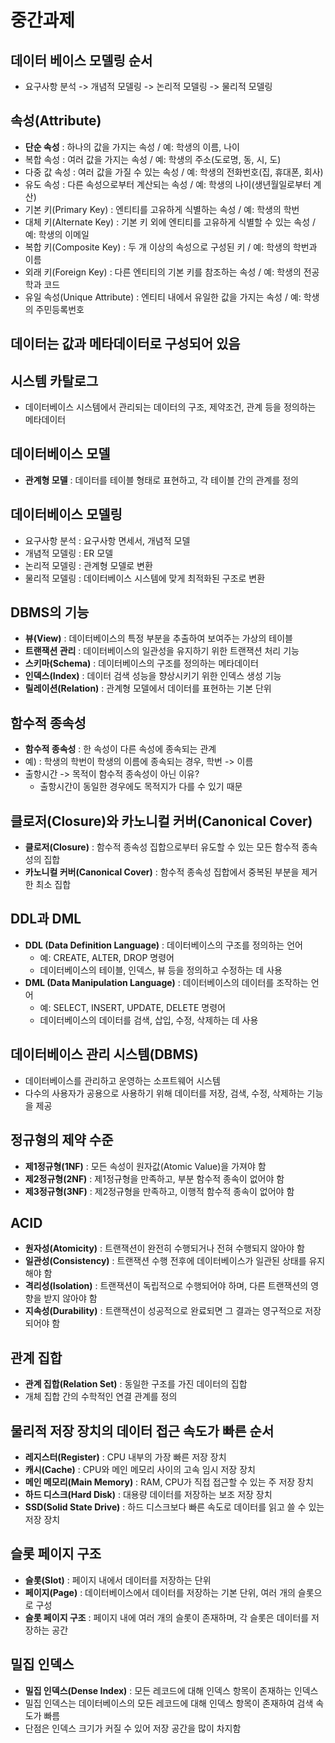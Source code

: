 # 중간과제

## 데이터 베이스 모델링 순서
- 요구사항 분석 -> 개념적 모델링 -> 논리적 모델링 -> 물리적 모델링


## 속성(Attribute)
- **단순 속성** : 하나의 값을 가지는 속성 / 예: 학생의 이름, 나이
- 복합 속성 : 여러 값을 가지는 속성 / 예: 학생의 주소(도로명, 동, 시, 도)
- 다중 값 속성 : 여러 값을 가질 수 있는 속성 / 예: 학생의 전화번호(집, 휴대폰, 회사)
- 유도 속성 : 다른 속성으로부터 계산되는 속성 / 예: 학생의 나이(생년월일로부터 계산)
- 기본 키(Primary Key) : 엔티티를 고유하게 식별하는 속성 / 예: 학생의 학번
- 대체 키(Alternate Key) : 기본 키 외에 엔티티를 고유하게 식별할 수 있는 속성 / 예: 학생의 이메일
- 복합 키(Composite Key) : 두 개 이상의 속성으로 구성된 키 / 예: 학생의 학번과 이름
- 외래 키(Foreign Key) : 다른 엔티티의 기본 키를 참조하는 속성 / 예: 학생의 전공 학과 코드
- 유일 속성(Unique Attribute) : 엔티티 내에서 유일한 값을 가지는 속성 / 예: 학생의 주민등록번호


## 데이터는 값과 메타데이터로 구성되어 있음


## 시스템 카탈로그
- 데이터베이스 시스템에서 관리되는 데이터의 구조, 제약조건, 관계 등을 정의하는 메타데이터


## 데이터베이스 모델
- **관계형 모델** : 데이터를 테이블 형태로 표현하고, 각 테이블 간의 관계를 정의


## 데이터베이스 모델링
- 요구사항 분석 : 요구사항 면세서, 개념적 모델
- 개념적 모델링 : ER 모델
- 논리적 모델링 : 관계형 모델로 변환
- 물리적 모델링 : 데이터베이스 시스템에 맞게 최적화된 구조로 변환


## DBMS의 기능
- **뷰(View)** : 데이터베이스의 특정 부분을 추출하여 보여주는 가상의 테이블
- **트랜잭션 관리** : 데이터베이스의 일관성을 유지하기 위한 트랜잭션 처리 기능
- **스키마(Schema)** : 데이터베이스의 구조를 정의하는 메타데이터
- **인덱스(Index)** : 데이터 검색 성능을 향상시키기 위한 인덱스 생성 기능
- **릴레이션(Relation)** : 관계형 모델에서 데이터를 표현하는 기본 단위


## 함수적 종속성
- **함수적 종속성** : 한 속성이 다른 속성에 종속되는 관계
- 예) : 학생의 학번이 학생의 이름에 종속되는 경우, 학번 -> 이름
- 출항시간 -> 목적이 함수적 종속성이 아닌 이유?
  - 출항시간이 동일한 경우에도 목적지가 다를 수 있기 때문


## 클로저(Closure)와 카노니컬 커버(Canonical Cover)
- **클로저(Closure)** : 함수적 종속성 집합으로부터 유도할 수 있는 모든 함수적 종속성의 집합
- **카노니컬 커버(Canonical Cover)** : 함수적 종속성 집합에서 중복된 부분을 제거한 최소 집합


## DDL과 DML
- **DDL (Data Definition Language)** : 데이터베이스의 구조를 정의하는 언어
  - 예: CREATE, ALTER, DROP 명령어
  - 데이터베이스의 테이블, 인덱스, 뷰 등을 정의하고 수정하는 데 사용
- **DML (Data Manipulation Language)** : 데이터베이스의 데이터를 조작하는 언어
  - 예: SELECT, INSERT, UPDATE, DELETE 명령어
  - 데이터베이스의 데이터를 검색, 삽입, 수정, 삭제하는 데 사용


## 데이터베이스 관리 시스템(DBMS)
- 데이터베이스를 관리하고 운영하는 소프트웨어 시스템
- 다수의 사용자가 공용으로 사용하기 위해 데이터를 저장, 검색, 수정, 삭제하는 기능을 제공


## 정규형의 제약 수준
- **제1정규형(1NF)** : 모든 속성이 원자값(Atomic Value)을 가져야 함
- **제2정규형(2NF)** : 제1정규형을 만족하고, 부분 함수적 종속이 없어야 함
- **제3정규형(3NF)** : 제2정규형을 만족하고, 이행적 함수적 종속이 없어야 함


## ACID
- **원자성(Atomicity)** : 트랜잭션이 완전히 수행되거나 전혀 수행되지 않아야 함
- **일관성(Consistency)** : 트랜잭션 수행 전후에 데이터베이스가 일관된 상태를 유지해야 함
- **격리성(Isolation)** : 트랜잭션이 독립적으로 수행되어야 하며, 다른 트랜잭션의 영향을 받지 않아야 함
- **지속성(Durability)** : 트랜잭션이 성공적으로 완료되면 그 결과는 영구적으로 저장되어야 함


## 관계 집합
- **관계 집합(Relation Set)** : 동일한 구조를 가진 데이터의 집합
- 개체 집합 간의 수학적인 연결 관계를 정의


## 물리적 저장 장치의 데이터 접근 속도가 빠른 순서
- **레지스터(Register)** : CPU 내부의 가장 빠른 저장 장치
- **캐시(Cache)** : CPU와 메인 메모리 사이의 고속 임시 저장 장치
- **메인 메모리(Main Memory)** : RAM, CPU가 직접 접근할 수 있는 주 저장 장치
- **하드 디스크(Hard Disk)** : 대용량 데이터를 저장하는 보조 저장 장치
- **SSD(Solid State Drive)** : 하드 디스크보다 빠른 속도로 데이터를 읽고 쓸 수 있는 저장 장치


## 슬롯 페이지 구조
- **슬롯(Slot)** : 페이지 내에서 데이터를 저장하는 단위
- **페이지(Page)** : 데이터베이스에서 데이터를 저장하는 기본 단위, 여러 개의 슬롯으로 구성
- **슬롯 페이지 구조** : 페이지 내에 여러 개의 슬롯이 존재하며, 각 슬롯은 데이터를 저장하는 공간


## 밀집 인덱스
- **밀집 인덱스(Dense Index)** : 모든 레코드에 대해 인덱스 항목이 존재하는 인덱스
- 밀집 인덱스는 데이터베이스의 모든 레코드에 대해 인덱스 항목이 존재하여 검색 속도가 빠름
- 단점은 인덱스 크기가 커질 수 있어 저장 공간을 많이 차지함
